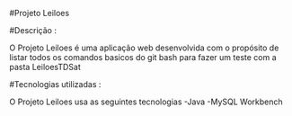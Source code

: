 #Projeto Leiloes

#Descrição :

O Projeto Leiloes é uma aplicação web desenvolvida com o propósito de listar todos os comandos basicos do git bash para fazer um teste com a pasta LeiloesTDSat

#Tecnologias utilizadas :

O Projeto Leiloes usa as seguintes tecnologias
-Java
-MySQL Workbench
